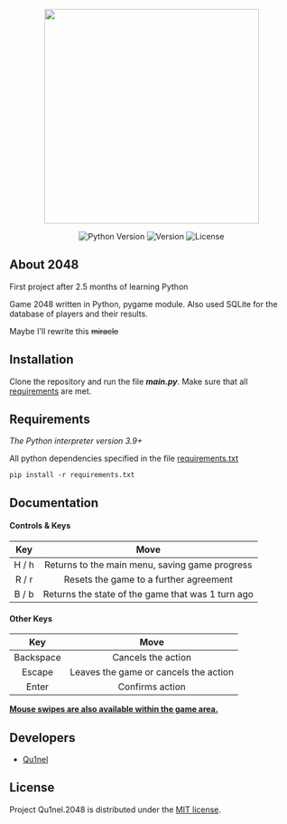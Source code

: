 <p align="center">
      <img src="" width=380px>
</p>

<p align="center">
   <img src="https://img.shields.io/badge/Python-3.9%2B-blueviolet" alt="Python Version">
   <img src="https://img.shields.io/github/v/release/Qu1nel/2048" alt="Version">
   <img src="https://img.shields.io/github/license/Qu1nel/2048?color=g" alt="License" />
</p>

## About 2048

First project after 2.5 months of learning Python

Game 2048 written in Python, pygame module. Also used SQLite for the database of players and their results.

Maybe I'll rewrite this <s>miracle</s>

## Installation

Clone the repository and run the file ***main.py***.
Make sure that all [requirements](#requirements) are met.


## Requirements

_The Python interpreter version 3.9+_

All python dependencies specified in the file [requirements.txt](/requirements.txt)

    pip install -r requirements.txt

## Documentation

#### Controls & Keys
| Key | Move |
| :---------------: | :---------------: |
|  H / h | Returns to the main menu, saving game progress |
| R / r | Resets the game to a further agreement |
| B / b | Returns the state of the game that was 1 turn ago |

#### Other Keys
| Key | Move |
| :---------------: | :---------------: |
|  Backspace | Cancels the action |
| Escape | Leaves the game or cancels the action |
| Enter | Confirms action |

<u><b>Mouse swipes are also available within the game area.</b></u>

## Developers

- [Qu1nel](https://github.com/Qu1nel)

## License

Project Qu1nel.2048 is distributed under the [MIT license](LICENSE).
